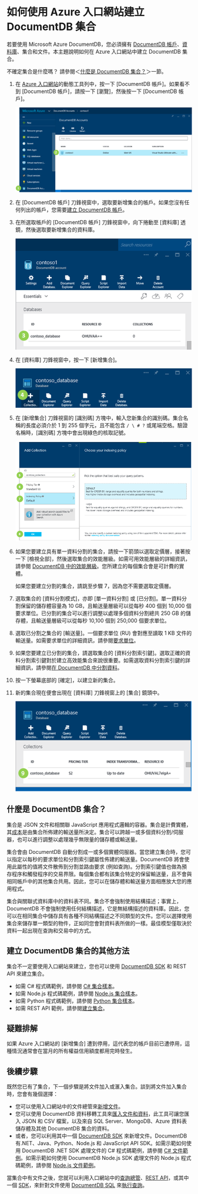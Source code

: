 <properties 
	pageTitle="建立 DocumentDB 資料庫集合 | Microsoft Azure" 
	description="了解如何使用 Azure DocumentDB 的線上服務入口網站 (也就是雲端式 NoSQL 文件資料庫)，來建立 JSON 文件集合。立即取得免費試用版。" 
	services="documentdb" 
	authors="mimig1" 
	manager="jhubbard" 
	editor="monicar" 
	documentationCenter=""/>

<tags 
	ms.service="documentdb" 
	ms.workload="data-services" 
	ms.tgt_pltfrm="na" 
	ms.devlang="na" 
	ms.topic="article" 
	ms.date="03/30/2016" 
	ms.author="mimig"/>

# 如何使用 Azure 入口網站建立 DocumentDB 集合

若要使用 Microsoft Azure DocumentDB，您必須擁有 [DocumentDB 帳戶](documentdb-create-account.md)、[資料庫](documentdb-create-database.md)、集合和文件。本主題說明如何在 Azure 入口網站中建立 DocumentDB 集合。

不確定集合是什麼嗎？ 請參閱＜[什麼是 DocumentDB 集合？](#what-is-a-documentdb-collection)＞一節。

1.  在 [Azure 入口網站](https://portal.azure.com/)的動態工具列中，按一下 [DocumentDB 帳戶]。如果看不到 [DocumentDB 帳戶]，請按一下 [瀏覽]，然後按一下 [DocumentDB 帳戶]。

    ![螢幕擷取畫面，其中在 [資料庫] 透鏡裡反白顯示動態工具列的 [DocumentDB 帳戶]、[DocumentDB 帳戶] 刀鋒視窗中的帳戶和 [DocumentDB 帳戶] 刀鋒視窗中的資料庫](./media/documentdb-create-collection/docdb-database-creation-1-2.png)

2.  在 [DocumentDB 帳戶] 刀鋒視窗中，選取要新增集合的帳戶。如果您沒有任何列出的帳戶，您需要[建立 DocumentDB 帳戶](documentdb-create-account.md)。

3. 在所選取帳戶的 [DocumentDB 帳戶] 刀鋒視窗中，向下捲動至 [資料庫] 透鏡，然後選取要新增集合的資料庫。

    ![螢幕擷取畫面，其中在 [資料庫] 透鏡裡反白顯示動態工具列的 [DocumentDB 帳戶]、[DocumentDB 帳戶] 刀鋒視窗中的帳戶和 [DocumentDB 帳戶] 刀鋒視窗中的資料庫](./media/documentdb-create-collection/docdb-database-creation-3.png)

4. 在 [資料庫] 刀鋒視窗中，按一下 [新增集合]。

	![螢幕擷取畫面，其中強調 [資料庫] 刀鋒視窗上的 [新增集合] 按鈕、[新增集合] 刀鋒視窗上的設定，以及 [確定] 按鈕 - 適用於 DocumentDB 的 Azure 入口網站 - NoSQL JSON 資料庫的雲端式資料庫建立者](./media/documentdb-create-collection/docdb-collection-creation-4.png)

5. 在 [新增集合] 刀鋒視窗的 [識別碼] 方塊中，輸入您新集合的識別碼。集合名稱的長度必須介於 1 到 255 個字元，且不能包含 `/ \ # ?` 或尾端空格。驗證名稱時，[識別碼] 方塊中會出現綠色的核取記號。

	![螢幕擷取畫面，其中強調 [資料庫] 刀鋒視窗上的 [新增集合] 按鈕、[新增集合] 刀鋒視窗上的設定，以及 [確定] 按鈕 - 適用於 DocumentDB 的 Azure 入口網站 - NoSQL JSON 資料庫的雲端式資料庫建立者](./media/documentdb-create-collection/docdb-collection-creation-5-8.png)

6. 如果您要建立具有單一資料分割的集合，請按一下箭頭以選取定價層，接著按一下 [檢視全部]，然後選取集合的效能層級。如需可用效能層級的詳細資訊，請參閱 [DocumentDB 中的效能層級](documentdb-performance-levels.md)。您所建立的每個集合會是可計費的實體。

	如果您要建立分割的集合，請跳至步驟 7，因為您不需要選取定價層。

7. 選取集合的 [資料分割模式]，亦即 [單一資料分割] 或 [已分割]。單一資料分割保留的儲存體容量為 10 GB，且輸送量層級可以從每秒 400 個到 10,000 個要求單位。已分割的集合可以進行調整以處理多個資料分割總共 250 GB 的儲存體，且輸送量層級可以從每秒 10,100 個到 250,000 個要求單位。

8. 選取已分割之集合的 [輸送量]。一個要求單位 (RU) 會對應至讀取 1 KB 文件的輸送量。如需要求單位的詳細資訊，請參閱[要求單位](documentdb-request-units.md)。

9. 如果您要建立已分割的集合，請選取集合的 [資料分割索引鍵]。選取正確的資料分割索引鍵對於建立高效能集合來說很重要。如需選取資料分割索引鍵的詳細資訊，請參閱[在 DocumentDB 中分割資料](documentdb-partition-data.md)。

10. 按一下螢幕底部的 [確定]，以建立新的集合。

11. 新的集合現在便會出現在 [資料庫] 刀鋒視窗上的 [集合] 鏡頭中。
 
	![[資料庫] 刀鋒視窗中新集合的螢幕擷取畫面- 適用於 DocumentDB 的 Azure 入口網站 - NoSQL JSON 資料庫的雲端式資料庫建立者](./media/documentdb-create-collection/docdb-collection-creation-9.png)

## 什麼是 DocumentDB 集合？ 

集合是 JSON 文件和相關聯 JavaScript 應用程式邏輯的容器。集合是計費實體，其[成本](documentdb-performance-levels.md)是由集合所佈建的輸送量所決定。集合可以跨越一或多個資料分割/伺服器，也可以進行調整以處理幾乎無限量的儲存體或輸送量。

集合會由 DocumentDB 自動分割成一或多個實體伺服器。當您建立集合時，您可以指定以每秒的要求單位和分割索引鍵屬性佈建的輸送量。DocumentDB 將會使用此屬性的值將文件散佈到分割並路由要求 (例如查詢)。分割索引鍵值也做為預存程序和觸發程序的交易界限。每個集合都有該集合特定的保留輸送量，且不會與相同帳戶中的其他集合共用。因此，您可以在儲存體和輸送量方面相應放大您的應用程式。

集合與關聯式資料庫中的資料表不同。集合不會強制使用結構描述；事實上，DocumentDB 不會強制使用任何結構描述，它是無結構描述的資料庫。因此，您可以在相同集合中儲存具有各種不同結構描述之不同類型的文件。您可以選擇使用集合來儲存單一類型的物件，正如同您會對資料表所做的一樣。最佳模型僅取決於資料一起出現在查詢和交易中的方式。

## 建立 DocumentDB 集合的其他方法

集合不一定要使用入口網站來建立，您也可以使用 [DocumentDB SDK](documentdb-sdk-dotnet.md) 和 REST API 來建立集合。

- 如需 C# 程式碼範例，請參閱 [C# 集合樣本](documentdb-dotnet-samples.md#collection-examples)。 
- 如需 Node.js 程式碼範例，請參閱 [Node.js 集合樣本](documentdb-nodejs-samples.md#collection-examples)。
- 如需 Python 程式碼範例，請參閱 [Python 集合樣本](documentdb-python-samples.md#collection-examples)。
- 如需 REST API 範例，請參閱[建立集合](https://msdn.microsoft.com/library/azure/mt489078.aspx)。

## 疑難排解

如果 Azure 入口網站的 [新增集合] 遭到停用，這代表您的帳戶目前已遭停用，這種情況通常會在當月的所有權益信用額度都用完時發生。

## 後續步驟

既然您已有了集合，下一個步驟是將文件加入或滙入集合。談到將文件加入集合時，您會有幾個選擇：

- 您可以使用入口網站中的文件總管來[新增文件](documentdb-view-json-document-explorer.md)。
- 您可以使用 DocumentDB 資料移轉工具來[匯入文件和資料](documentdb-import-data.md)，此工具可讓您匯入 JSON 和 CSV 檔案，以及來自 SQL Server、MongoDB、Azure 資料表儲存體及其他 DocumentDB 集合的資料。 
- 或者，您可以利用其中一個 [DocumentDB SDK](documentdb-sdk-dotnet.md) 來新增文件。DocumentDB 有.NET、Java、Python、Node.js 和 JavaScript API SDK。如需示範如何使用 DocumentDB .NET SDK 處理文件的 C# 程式碼範例，請參閱 [C# 文件範例](documentdb-dotnet-samples.md#document-examples)。如需示範如何使用 DocumentDB Node.js SDK 處理文件的 Node.js 程式碼範例，請參閱 [Node.js 文件範例](documentdb-nodejs-samples.md#document-examples)。

當集合中有文件之後，您就可以利用入口網站中的[查詢總管](documentdb-query-collections-query-explorer.md)、[REST API](https://msdn.microsoft.com/library/azure/dn781481.aspx)，或其中一個 [SDK](documentdb-sdk-dotnet.md)，來針對文件使用 [DocumentDB SQL](documentdb-sql-query.md) 來[執行查詢](documentdb-sql-query.md#executing-queries)。

<!---HONumber=AcomDC_0406_2016-->